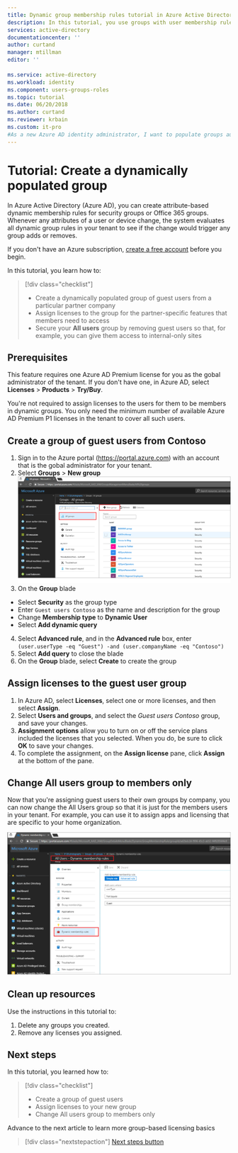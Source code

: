 ```yaml
---
title: Dynamic group membership rules tutorial in Azure Active Directory 
description: In this tutorial, you use groups with user membership rules to manage users 
services: active-directory
documentationcenter: ''
author: curtand
manager: mtillman
editor: ''

ms.service: active-directory
ms.workload: identity
ms.component: users-groups-roles
ms.topic: tutorial
ms.date: 06/20/2018
ms.author: curtand
ms.reviewer: krbain
ms.custom: it-pro
#As a new Azure AD identity administrator, I want to populate groups automatically based on shared user attributes, so that I can create “guest members only” and “member users only” groups.
---
```


# Tutorial: Create a dynamically populated group
In Azure Active Directory (Azure AD), you can create attribute-based dynamic membership rules for security groups or Office 365 groups. Whenever any attributes of a user or device change, the system evaluates all dynamic group rules in your tenant to see if the change would trigger any group adds or removes.

If you don't have an Azure subscription, [create a free account](https://azure.microsoft.com/free/) before you begin.

In this tutorial, you learn how to:
> [!div class="checklist"]
> * Create a dynamically populated group of guest users from a particular partner company
> * Assign licenses to the group for the partner-specific features that members need to access 
> * Secure your **All users** group by removing guest users so that, for example, you can give them access to internal-only sites


## Prerequisites
This feature requires one Azure AD Premium license for you as the gobal administrator of the tenant. If you don't have one, in Azure AD, select **Licenses** > **Products** > **Try/Buy**.

You're not required to assign licenses to the users for them to be members in dynamic groups. You only need the minimum number of available Azure AD Premium P1 licenses in the tenant to cover all such users. 

## Create a group of guest users from Contoso 

1. Sign in to the Azure portal (https://portal.azure.com) with an account that is the gobal administrator for your tenant.
2. Select **Groups** > **New group**
  ![select the new group command](./media/groups-dynamic-tutorial/new-group.png)
3. On the **Group** blade 
  * Select **Security** as the group type
  * Enter `Guest users Contoso` as the name and description for the group
  * Change **Membership type** to **Dynamic User**
  * Select **Add dynamic query**
4. Select **Advanced rule**, and in the **Advanced rule** box, enter
  `(user.userType -eq "Guest") -and (user.companyName -eq "Contoso")`
5. Select **Add query** to close the blade
6. On the **Group** blade, select **Create** to create the group

## Assign licenses to the guest user group

1. In Azure AD, select **Licenses**, select one or more licenses, and then select **Assign**.
3. Select **Users and groups**, and select the *Guest users Contoso* group, and save your changes.
5. **Assignment options** allow you to turn on or off the service plans included the licenses that you selected. When you do, be sure to click **OK** to save your changes.
6. To complete the assignment, on the **Assign license** pane, click **Assign** at the bottom of the pane.

## Change All users group to members only

Now that you're assigning guest users to their own groups by company, you can now change the All Users group so that it is just for the members users in your tenant. For example, you can use it to assign apps and licensing that are specific to your home organization. 

   ![Change All users group to members only](./media/groups-dynamic-tutorial/all-users-edit.png)

## Clean up resources
Use the instructions in this tutorial to:
1. Delete any groups you created.
2. Remove any licenses you assigned.

## Next steps
In this tutorial, you learned how to:
> [!div class="checklist"]
> * Create a group of guest users
> * Assign licenses to your new group
> * Change All users group to members only

Advance to the next article to learn more group-based licensing basics
> [!div class="nextstepaction"]
> [Next steps button](./fundamentals/active-directory-licensing-whatis-azure-portal.md)



